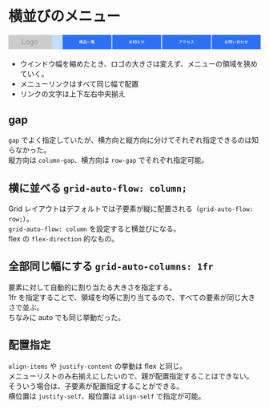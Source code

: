 # 横並びのメニュー

![スクリーンショット](./screen.png)

- ウインドウ幅を縮めたとき、ロゴの大きさは変えず、メニューの領域を狭めていく。
- メニューリンクはすべて同じ幅で配置
- リンクの文字は上下左右中央揃え

## gap

`gap` でよく指定していたが、横方向と縦方向に分けてそれぞれ指定できるのは知らなかった。  
縦方向は `column-gap`、横方向は `row-gap` でそれぞれ指定可能。

## 横に並べる `grid-auto-flow: column;`

Grid レイアウトはデフォルトでは子要素が縦に配置される（`grid-auto-flow: row;`）。  
`grid-auto-flow: column` を設定すると横並びになる。  
flex の `flex-direction` 的なもの。

## 全部同じ幅にする `grid-auto-columns: 1fr`

要素に対して自動的に割り当たる大きさを指定する。  
1fr を指定することで、領域を均等に割り当てるので、すべての要素が同じ大きさで並ぶ。  
ちなみに auto でも同じ挙動だった。

## 配置指定

`align-items` や `justify-content` の挙動は flex と同じ。  
メニューリストのみ右揃えにしたいので、親が配置指定することはできない。  
そういう場合は、子要素が配置指定することができる。  
横位置は `justify-self`、縦位置は `align-self` で指定が可能。
